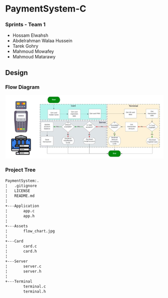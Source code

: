# PaymentSystem-C

### Sprints - Team 1
- Hossam Elwahsh
- Abdelrahman Walaa Hussein
- Tarek Gohry
- Mahmoud Mowafey
- Mahmoud Matarawy

## Design
### Flow Diagram
![flow](Assets/flow_chart.jpg)

### Project Tree
```
PaymentSystem:.
¦   .gitignore
¦   LICENSE
¦   README.md
¦       
+---Application
¦       app.c
¦       app.h
¦       
+---Assets
¦       flow_chart.jpg
¦       
+---Card
¦       card.c
¦       card.h
¦       
+---Server
¦       server.c
¦       server.h
¦       
+---Terminal
        terminal.c
        terminal.h
```